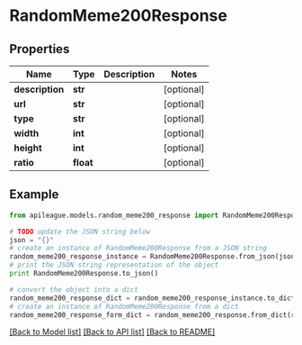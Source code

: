 # RandomMeme200Response


## Properties

Name | Type | Description | Notes
------------ | ------------- | ------------- | -------------
**description** | **str** |  | [optional] 
**url** | **str** |  | [optional] 
**type** | **str** |  | [optional] 
**width** | **int** |  | [optional] 
**height** | **int** |  | [optional] 
**ratio** | **float** |  | [optional] 

## Example

```python
from apileague.models.random_meme200_response import RandomMeme200Response

# TODO update the JSON string below
json = "{}"
# create an instance of RandomMeme200Response from a JSON string
random_meme200_response_instance = RandomMeme200Response.from_json(json)
# print the JSON string representation of the object
print RandomMeme200Response.to_json()

# convert the object into a dict
random_meme200_response_dict = random_meme200_response_instance.to_dict()
# create an instance of RandomMeme200Response from a dict
random_meme200_response_form_dict = random_meme200_response.from_dict(random_meme200_response_dict)
```
[[Back to Model list]](../README.md#documentation-for-models) [[Back to API list]](../README.md#documentation-for-api-endpoints) [[Back to README]](../README.md)


